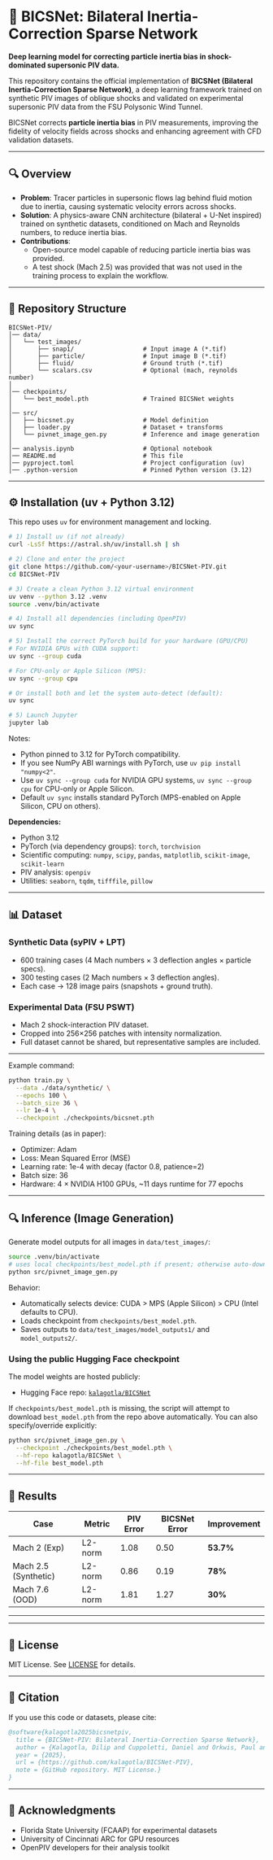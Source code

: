 # 📘 BICSNet: Bilateral Inertia-Correction Sparse Network

**Deep learning model for correcting particle inertia bias in shock-dominated supersonic PIV data.**

This repository contains the official implementation of **BICSNet (Bilateral Inertia-Correction Sparse Network)**, a deep learning framework trained on synthetic PIV images of oblique shocks and validated on experimental supersonic PIV data from the FSU Polysonic Wind Tunnel.

BICSNet corrects **particle inertia bias** in PIV measurements, improving the fidelity of velocity fields across shocks and enhancing agreement with CFD validation datasets.

---

## 🔍 Overview

- **Problem**: Tracer particles in supersonic flows lag behind fluid motion due to inertia, causing systematic velocity errors across shocks.  
- **Solution**: A physics-aware CNN architecture (bilateral + U-Net inspired) trained on synthetic datasets, conditioned on Mach and Reynolds numbers, to reduce inertia bias.  
- **Contributions**:
  - Open-source model capable of reducing particle inertia bias was provided.
  - A test shock (Mach 2.5) was provided that was not used in the training process to explain the workflow.

---

## 📂 Repository Structure

```
BICSNet-PIV/
│── data/
│   └── test_images/
│       ├── snap1/                   # Input image A (*.tif)
│       ├── particle/                # Input image B (*.tif)
│       ├── fluid/                   # Ground truth (*.tif)
│       └── scalars.csv              # Optional (mach, reynolds number)
│
│── checkpoints/
│   └── best_model.pth               # Trained BICSNet weights
│
│── src/
│   ├── bicsnet.py                   # Model definition
│   ├── loader.py                    # Dataset + transforms
│   └── pivnet_image_gen.py          # Inference and image generation
│
│── analysis.ipynb                   # Optional notebook
│── README.md                        # This file
│── pyproject.toml                   # Project configuration (uv)
│── .python-version                  # Pinned Python version (3.12)
```

---

## ⚙️ Installation (uv + Python 3.12)

This repo uses `uv` for environment management and locking.

```bash
# 1) Install uv (if not already)
curl -LsSf https://astral.sh/uv/install.sh | sh

# 2) Clone and enter the project
git clone https://github.com/<your-username>/BICSNet-PIV.git
cd BICSNet-PIV

# 3) Create a clean Python 3.12 virtual environment
uv venv --python 3.12 .venv
source .venv/bin/activate

# 4) Install all dependencies (including OpenPIV)
uv sync

# 5) Install the correct PyTorch build for your hardware (GPU/CPU)
# For NVIDIA GPUs with CUDA support:
uv sync --group cuda

# For CPU-only or Apple Silicon (MPS):
uv sync --group cpu

# Or install both and let the system auto-detect (default):
uv sync

# 5) Launch Jupyter
jupyter lab
```

Notes:
- Python pinned to 3.12 for PyTorch compatibility.
- If you see NumPy ABI warnings with PyTorch, use `uv pip install "numpy<2"`.
- Use `uv sync --group cuda` for NVIDIA GPU systems, `uv sync --group cpu` for CPU-only or Apple Silicon.
- Default `uv sync` installs standard PyTorch (MPS-enabled on Apple Silicon, CPU on others).

**Dependencies:**
- Python 3.12
- PyTorch (via dependency groups): `torch`, `torchvision`
- Scientific computing: `numpy`, `scipy`, `pandas`, `matplotlib`, `scikit-image`, `scikit-learn`
- PIV analysis: `openpiv`
- Utilities: `seaborn`, `tqdm`, `tifffile`, `pillow`

---

## 📊 Dataset

### Synthetic Data (syPIV + LPT)
- 600 training cases (4 Mach numbers × 3 deflection angles × particle specs).  
- 300 testing cases (2 Mach numbers × 3 deflection angles).  
- Each case → 128 image pairs (snapshots + ground truth).  

### Experimental Data (FSU PSWT)
- Mach 2 shock-interaction PIV dataset.  
- Cropped into 256×256 patches with intensity normalization.  
- Full dataset cannot be shared, but representative samples are included.  

---

Example command:  
```bash
python train.py \
  --data ./data/synthetic/ \
  --epochs 100 \
  --batch_size 36 \
  --lr 1e-4 \
  --checkpoint ./checkpoints/bicsnet.pth
```

Training details (as in paper):  
- Optimizer: Adam  
- Loss: Mean Squared Error (MSE)  
- Learning rate: 1e-4 with decay (factor 0.8, patience=2)  
- Batch size: 36  
- Hardware: 4 × NVIDIA H100 GPUs, ~11 days runtime for 77 epochs  

---

## 🔍 Inference (Image Generation)

Generate model outputs for all images in `data/test_images/`:

```bash
source .venv/bin/activate
# uses local checkpoints/best_model.pth if present; otherwise auto-downloads from HF
python src/pivnet_image_gen.py
```

Behavior:
- Automatically selects device: CUDA > MPS (Apple Silicon) > CPU (Intel defaults to CPU).
- Loads checkpoint from `checkpoints/best_model.pth`.
- Saves outputs to `data/test_images/model_outputs1/` and `model_outputs2/`.

### Using the public Hugging Face checkpoint

The model weights are hosted publicly:

- Hugging Face repo: [`kalagotla/BICSNet`](https://huggingface.co/kalagotla/BICSNet/tree/main)

If `checkpoints/best_model.pth` is missing, the script will attempt to download `best_model.pth` from the repo above automatically. You can also specify/override explicitly:

```bash
python src/pivnet_image_gen.py \
  --checkpoint ./checkpoints/best_model.pth \
  --hf-repo kalagotla/BICSNet \
  --hf-file best_model.pth
```

---

## 📑 Results

| Case                  | Metric   | PIV Error | BICSNet Error | Improvement |
|-----------------------|----------|-----------|----------------|-------------|
| Mach 2 (Exp)          | L2-norm | 1.08      | 0.50           | **53.7%**   |
| Mach 2.5 (Synthetic)  | L2-norm | 0.86      | 0.19           | **78%**     |
| Mach 7.6 (OOD)        | L2-norm | 1.81      | 1.27           | **30%**     |

---

---

## 📜 License

MIT License. See [LICENSE](LICENSE) for details.

---

## 📌 Citation

If you use this code or datasets, please cite:

```bibtex
@software{kalagotla2025bicsnetpiv,
  title = {BICSNet-PIV: Bilateral Inertia-Correction Sparse Network},
  author = {Kalagotla, Dilip and Cuppoletti, Daniel and Orkwis, Paul and Hernandez-Lichtl, Kevin and Gustavsson, Jonas and Kumar, Rajan},
  year = {2025},
  url = {https://github.com/kalagotla/BICSNet-PIV},
  note = {GitHub repository. MIT License.}
}
```

---

## 🙏 Acknowledgments

- Florida State University (FCAAP) for experimental datasets  
- University of Cincinnati ARC for GPU resources  
- OpenPIV developers for their analysis toolkit
